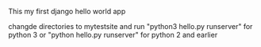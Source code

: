 This my first django hello world app 

changde directories to mytestsite and run "python3 hello.py runserver" for python 3 or "python hello.py runserver" for python 2 and earlier